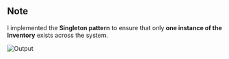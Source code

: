 ## Note
I implemented the **Singleton pattern** to ensure that only **one instance of the Inventory** exists across the system.

![Output](https://github.com/user-attachments/assets/ffd20a3a-5055-4abb-9492-c26e8a59b202)
